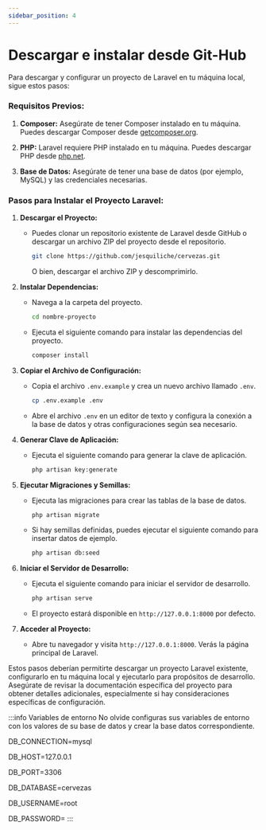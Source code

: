 ```yaml
---
sidebar_position: 4
---
```

# Descargar e instalar desde Git-Hub

Para descargar y configurar un proyecto de Laravel en tu máquina local, sigue estos pasos:

### Requisitos Previos:

1. **Composer:** Asegúrate de tener Composer instalado en tu máquina. Puedes descargar Composer desde [getcomposer.org](https://getcomposer.org/download/).

2. **PHP:** Laravel requiere PHP instalado en tu máquina. Puedes descargar PHP desde [php.net](https://www.php.net/downloads.php).

3. **Base de Datos:** Asegúrate de tener una base de datos (por ejemplo, MySQL) y las credenciales necesarias.

### Pasos para Instalar el Proyecto Laravel:

1. **Descargar el Proyecto:**
   - Puedes clonar un repositorio existente de Laravel desde GitHub o descargar un archivo ZIP del proyecto desde el repositorio.

     ```bash
     git clone https://github.com/jesquiliche/cervezas.git
     ```

     O bien, descargar el archivo ZIP y descomprimirlo.

2. **Instalar Dependencias:**
   - Navega a la carpeta del proyecto.

     ```bash
     cd nombre-proyecto
     ```

   - Ejecuta el siguiente comando para instalar las dependencias del proyecto.

     ```bash
     composer install
     ```

3. **Copiar el Archivo de Configuración:**
   - Copia el archivo `.env.example` y crea un nuevo archivo llamado `.env`.

     ```bash
     cp .env.example .env
     ```

   - Abre el archivo `.env` en un editor de texto y configura la conexión a la base de datos y otras configuraciones según sea necesario.

4. **Generar Clave de Aplicación:**
   - Ejecuta el siguiente comando para generar la clave de aplicación.

     ```bash
     php artisan key:generate
     ```

5. **Ejecutar Migraciones y Semillas:**
   - Ejecuta las migraciones para crear las tablas de la base de datos.

     ```bash
     php artisan migrate
     ```

   - Si hay semillas definidas, puedes ejecutar el siguiente comando para insertar datos de ejemplo.

     ```bash
     php artisan db:seed
     ```

6. **Iniciar el Servidor de Desarrollo:**
   - Ejecuta el siguiente comando para iniciar el servidor de desarrollo.

     ```bash
     php artisan serve
     ```

   - El proyecto estará disponible en `http://127.0.0.1:8000` por defecto.

7. **Acceder al Proyecto:**
   - Abre tu navegador y visita `http://127.0.0.1:8000`. Verás la página principal de Laravel.

Estos pasos deberían permitirte descargar un proyecto Laravel existente, configurarlo en tu máquina local y ejecutarlo para propósitos de desarrollo. Asegúrate de revisar la documentación específica del proyecto para obtener detalles adicionales, especialmente si hay consideraciones específicas de configuración.

:::info Variables de entorno
No olvide configuras sus variables de entorno con los valores de su base de datos
y crear la base datos correspondiente.

DB_CONNECTION=mysql

DB_HOST=127.0.0.1

DB_PORT=3306

DB_DATABASE=cervezas

DB_USERNAME=root

DB_PASSWORD=
:::